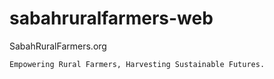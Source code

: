 # sabahruralfarmers-web

SabahRuralFarmers.org


`Empowering Rural Farmers, Harvesting Sustainable Futures.`
